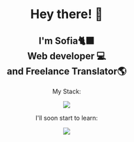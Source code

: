 <h1 align="center">Hey there! 👋</h1>

<h2 align="center"> I'm Sofia🐈‍⬛ <br> Web developer 💻 <br>and Freelance Translator🌎 </h2>

<p align="center">My Stack:</p>
<p align="center">
  <a href="https://skillicons.dev">
    <img src="https://skillicons.dev/icons?i=html,css,sass,bootstrap,javascript,vue,vite">
  </a>
</p>

<p align="center">I'll soon start to learn:</p>
<p align="center">
  <a href="https://skillicons.dev">
    <img src="https://skillicons.dev/icons?i=mysql,php,laravel">
  </a>
</p>
